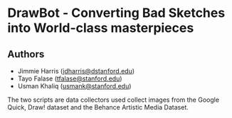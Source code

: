 # DrawBot - Converting Bad Sketches into World-class masterpieces

## Authors
* Jimmie Harris (jdharris@dstanford.edu)
* Tayo Falase (tfalase@stanford.edu)
* Usman Khaliq (usmank@stanford.edu)

The two scripts are data collectors used collect images from the Google Quick, Draw! dataset and the Behance Artistic Media Dataset.
